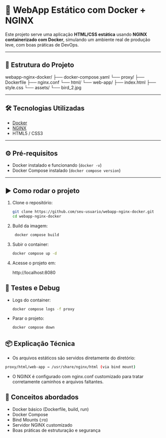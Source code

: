 # 🚀 WebApp Estático com Docker + NGINX

Este projeto serve uma aplicação **HTML/CSS estática** usando **NGINX containerizado com Docker**, simulando um ambiente real de produção leve, com boas práticas de DevOps.

---

## 📁 Estrutura do Projeto

webapp-nginx-docker/
├── docker-compose.yaml
└── proxy/
 ├── Dockerfile
 ├── nginx.conf
 └── html/
  └── web-app/
  ├── index.html
  ├── style.css
  └── assets/
   └── bird_2.jpg

   
---

## 🛠️ Tecnologias Utilizadas

- [Docker](https://www.docker.com/)
- [NGINX](https://nginx.org/)
- HTML5 / CSS3

---

## ⚙️ Pré-requisitos

- Docker instalado e funcionando (`docker -v`)
- Docker Compose instalado (`docker compose version`)

---

## ▶️ Como rodar o projeto

1. Clone o repositório:
   ```bash
   git clone https://github.com/seu-usuario/webapp-nginx-docker.git
   cd webapp-nginx-docker
   ```
2. Build da imagem:
   ```bash
    docker compose build
   ```
3. Subir o container:
   ```bash
   docker compose up -d
   ```
4. Acesse o projeto em:
   
   http://localhost:8080
   
## 🧪 Testes e Debug

- Logs do container:
    ````bash
    docker compose logs -f proxy
    ````
- Parar o projeto:
    ````bash
    docker compose down
    ````

## 📦 Explicação Técnica

- Os arquivos estáticos são servidos diretamente do diretório:
```bash
proxy/html/web-app → /usr/share/nginx/html (via bind mount)
```
- O NGINX é configurado com nginx.conf customizado para tratar corretamente caminhos e arquivos faltantes.

## 🧠 Conceitos abordados

- Docker básico (Dockerfile, build, run)
- Docker Compose
- Bind Mounts (:ro)
- Servidor NGINX customizado
- Boas práticas de estruturação e segurança